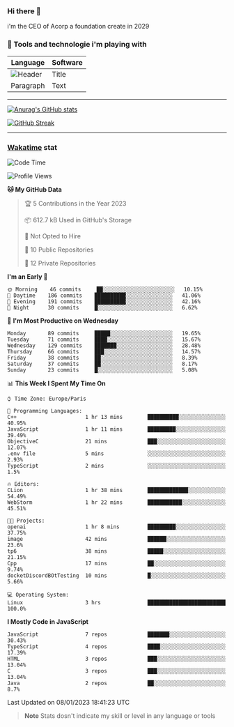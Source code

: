 ### Hi there 👋

i'm the CEO of Acorp a foundation create in 2029  

### 🧰 Tools and technologie i'm playing with

 | Language | Software |
| ----------- | ----------- |
| ![Header](https://img.shields.io/badge/Nuxt3-green&style=for-the-badge&logo=nustjs&logoColor=00DC82) | Title |
| Paragraph | Text |

---

[![Anurag's GitHub stats](https://github-readme-stats.vercel.app/api?username=ackimixs&show_icons=true&theme=github_dark&count_private=true)](https://www.ackimixs.xyz)

[![GitHub Streak](https://github-readme-streak-stats.herokuapp.com?user=Ackimixs&theme=github-dark-blue&date_format=j%20M%5B%20Y%5D&mode=weekly)](https://git.io/streak-stats)

---
 
 ### [Wakatime](https://wakatime.com/) stat

<!--START_SECTION:waka-->
![Code Time](http://img.shields.io/badge/Code%20Time-318%20hrs%2013%20mins-blue)

![Profile Views](http://img.shields.io/badge/Profile%20Views-0-blue)

**🐱 My GitHub Data** 

> 🏆 5 Contributions in the Year 2023
 > 
> 📦 612.7 kB Used in GitHub's Storage 
 > 
> 🚫 Not Opted to Hire
 > 
> 📜 10 Public Repositories 
 > 
> 🔑 12 Private Repositories  
 > 
**I'm an Early 🐤** 

```text
🌞 Morning    46 commits     ██░░░░░░░░░░░░░░░░░░░░░░░   10.15% 
🌆 Daytime    186 commits    ██████████░░░░░░░░░░░░░░░   41.06% 
🌃 Evening    191 commits    ██████████░░░░░░░░░░░░░░░   42.16% 
🌙 Night      30 commits     █░░░░░░░░░░░░░░░░░░░░░░░░   6.62%

```
📅 **I'm Most Productive on Wednesday** 

```text
Monday       89 commits     █████░░░░░░░░░░░░░░░░░░░░   19.65% 
Tuesday      71 commits     ████░░░░░░░░░░░░░░░░░░░░░   15.67% 
Wednesday    129 commits    ███████░░░░░░░░░░░░░░░░░░   28.48% 
Thursday     66 commits     ███░░░░░░░░░░░░░░░░░░░░░░   14.57% 
Friday       38 commits     ██░░░░░░░░░░░░░░░░░░░░░░░   8.39% 
Saturday     37 commits     ██░░░░░░░░░░░░░░░░░░░░░░░   8.17% 
Sunday       23 commits     █░░░░░░░░░░░░░░░░░░░░░░░░   5.08%

```


📊 **This Week I Spent My Time On** 

```text
⌚︎ Time Zone: Europe/Paris

💬 Programming Languages: 
C++                      1 hr 13 mins        ██████████░░░░░░░░░░░░░░░   40.95% 
JavaScript               1 hr 11 mins        █████████░░░░░░░░░░░░░░░░   39.49% 
ObjectiveC               21 mins             ███░░░░░░░░░░░░░░░░░░░░░░   12.07% 
.env file                5 mins              ░░░░░░░░░░░░░░░░░░░░░░░░░   2.93% 
TypeScript               2 mins              ░░░░░░░░░░░░░░░░░░░░░░░░░   1.5%

🔥 Editors: 
CLion                    1 hr 38 mins        █████████████░░░░░░░░░░░░   54.49% 
WebStorm                 1 hr 22 mins        ███████████░░░░░░░░░░░░░░   45.51%

🐱‍💻 Projects: 
openai                   1 hr 8 mins         █████████░░░░░░░░░░░░░░░░   37.75% 
image                    42 mins             ██████░░░░░░░░░░░░░░░░░░░   23.6% 
tp6                      38 mins             █████░░░░░░░░░░░░░░░░░░░░   21.15% 
Cpp                      17 mins             ██░░░░░░░░░░░░░░░░░░░░░░░   9.74% 
docketDiscordBOtTesting  10 mins             █░░░░░░░░░░░░░░░░░░░░░░░░   5.66%

💻 Operating System: 
Linux                    3 hrs               █████████████████████████   100.0%

```

**I Mostly Code in JavaScript** 

```text
JavaScript               7 repos             ███████░░░░░░░░░░░░░░░░░░   30.43% 
TypeScript               4 repos             ████░░░░░░░░░░░░░░░░░░░░░   17.39% 
HTML                     3 repos             ███░░░░░░░░░░░░░░░░░░░░░░   13.04% 
C                        3 repos             ███░░░░░░░░░░░░░░░░░░░░░░   13.04% 
Java                     2 repos             ██░░░░░░░░░░░░░░░░░░░░░░░   8.7%

```



 Last Updated on 08/01/2023 18:41:23 UTC
<!--END_SECTION:waka-->

> **Note**
> Stats dosn't indicate my skill or level in any language or tools

